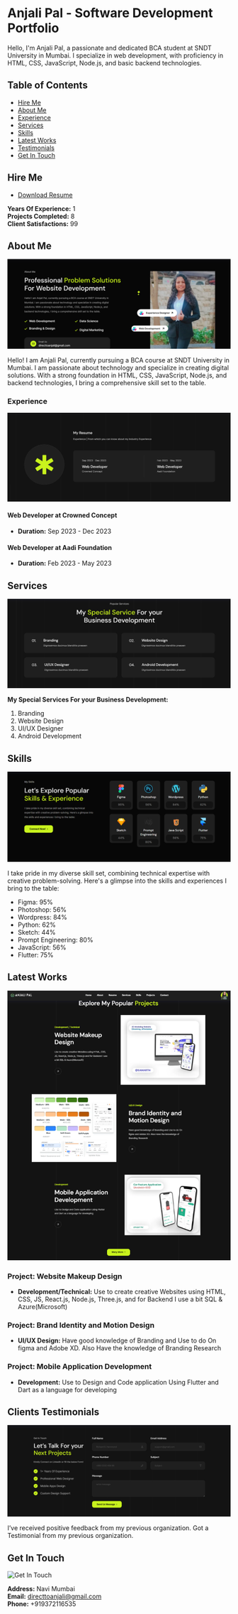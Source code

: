 # Anjali Pal - Software Development Portfolio

Hello, I'm Anjali Pal, a passionate and dedicated BCA student at SNDT University in Mumbai. I specialize in web development, with proficiency in HTML, CSS, JavaScript, Node.js, and basic backend technologies.

## Table of Contents

- [Hire Me](#hire-me)
- [About Me](#about-me)
- [Experience](#experience)
- [Services](#services)
- [Skills](#skills)
- [Latest Works](#latest-works)
- [Testimonials](#clients-testimonials)
- [Get In Touch](#get-in-touch)

## Hire Me

- [Download Resume](#) <!-- Add the actual link to your resume -->

**Years Of Experience:** 1  
**Projects Completed:** 8  
**Client Satisfactions:** 99  

## About Me

![About Me](s2.png)

Hello! I am Anjali Pal, currently pursuing a BCA course at SNDT University in Mumbai. I am passionate about technology and specialize in creating digital solutions. With a strong foundation in HTML, CSS, JavaScript, Node.js, and backend technologies, I bring a comprehensive skill set to the table.

### Experience

![Experience](s3.png)

#### Web Developer at Crowned Concept
- **Duration:** Sep 2023 - Dec 2023

#### Web Developer at Aadi Foundation
- **Duration:** Feb 2023 - May 2023

## Services

![Services](s4.png)

**My Special Services For your Business Development:**
1. Branding
2. Website Design
3. UI/UX Designer
4. Android Development

## Skills

![Skills](s5.png)

I take pride in my diverse skill set, combining technical expertise with creative problem-solving. Here's a glimpse into the skills and experiences I bring to the table:

- Figma: 95%
- Photoshop: 56%
- Wordpress: 84%
- Python: 62%
- Sketch: 44%
- Prompt Engineering: 80%
- JavaScript: 56%
- Flutter: 75%

## Latest Works

![Latest Works](s6.png)

### Project: Website Makeup Design
- **Development/Technical:** Use to create creative Websites using HTML, CSS, JS, React.js, Node.js, Three.js, and for Backend I use a bit SQL & Azure(Microsoft)

### Project: Brand Identity and Motion Design
- **UI/UX Design:** Have good knowledge of Branding and Use to do On figma and Adobe XD. Also Have the knowledge of Branding Research

### Project: Mobile Application Development
- **Development:** Use to Design and Code application Using Flutter and Dart as a language for developing

## Clients Testimonials

![Testimonials](s7.png)

I’ve received positive feedback from my previous organization. Got a Testimonial from my previous organization.

## Get In Touch

![Get In Touch](s8.png)


**Address:** Navi Mumbai  
**Email:** directtoanjali@gmail.com  
**Phone:** +919372116535
